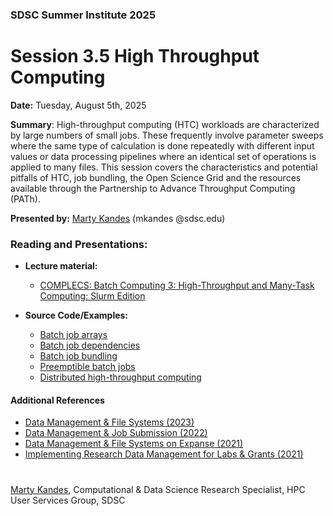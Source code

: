### SDSC Summer Institute 2025
# Session 3.5 High Throughput Computing

**Date:** Tuesday, August 5th, 2025

**Summary**: High-throughput computing (HTC) workloads are characterized by large numbers of small jobs. These frequently involve parameter sweeps where the same type of calculation is done repeatedly with different input values or data processing pipelines where an identical set of operations is applied to many files. This session covers the characteristics and potential pitfalls of HTC, job bundling, the Open Science Grid and the resources available through the Partnership to Advance Throughput Computing (PATh).

**Presented by:** [Marty Kandes](https://www.linkedin.com/in/marty-kandes-b53a34144) (mkandes @sdsc.edu)

### Reading and Presentations:
* **Lecture material:**
   * [COMPLECS: Batch Computing 3: High-Throughput and Many-Task Computing: Slurm Edition](https://drive.google.com/file/d/1fAI7nrBXy1DQgUVs-IoW-Urpg5iuRnXg/view?usp=drive_link)
  
* **Source Code/Examples:**
   * [Batch job arrays](ARRAYS.md)
   * [Batch job dependencies](DEPENDENCIES.md)
   * [Batch job bundling](BUNDLING.md)
   * [Preemptible batch jobs](PREEMPTIBLE.md)
   * [Distributed high-throughput computing](DHTC.md)


#### Additional References
  - [Data Management & File Systems (2023)](https://www.sdsc.edu/event_items/202303-SDSCWebinar-Data-Management-File-Systems.html)
  - [Data Management & Job Submission (2022)](https://education.sdsc.edu/training/interactive/hpc_user_training_2022/week3/)
  - [Data Management & File Systems on Expanse (2021)](https://www.sdsc.edu/event_items/202110_ExpanseWebinar-M.Shantharam.html)
  - [Implementing Research Data Management for Labs & Grants (2021)](https://www.sdsc.edu/event_items/202104_ImplementingResearchData.html)


#

[Marty Kandes](https://github.com/mkandes), Computational & Data Science Research Specialist, HPC User Services Group, SDSC
